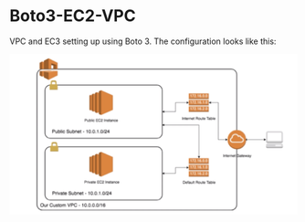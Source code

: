 # Boto3-EC2-VPC

VPC and EC3 setting up using Boto 3. The configuration looks like this:

![Scheme](https://github.com/ederfduran/Boto3-EC2-VPC/blob/master/ec2-vpc.png)



